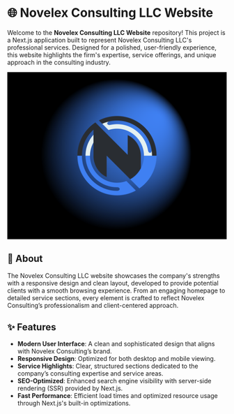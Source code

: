 # 🌐 Novelex Consulting LLC Website

Welcome to the **Novelex Consulting LLC Website** repository! This project is a Next.js application built to represent Novelex Consulting LLC's professional services. Designed for a polished, user-friendly experience, this website highlights the firm's expertise, service offerings, and unique approach in the consulting industry.

![Logo](./docs/novelex.png "Logo")

<!-- ![Logo](./docs/demo-1.png "Logo") -->

## 📖 About

The Novelex Consulting LLC website showcases the company's strengths with a responsive design and clean layout, developed to provide potential clients with a smooth browsing experience. From an engaging homepage to detailed service sections, every element is crafted to reflect Novelex Consulting’s professionalism and client-centered approach.

## ✨ Features

- **Modern User Interface**: A clean and sophisticated design that aligns with Novelex Consulting’s brand.
- **Responsive Design**: Optimized for both desktop and mobile viewing.
- **Service Highlights**: Clear, structured sections dedicated to the company’s consulting expertise and service areas.
- **SEO-Optimized**: Enhanced search engine visibility with server-side rendering (SSR) provided by Next.js.
- **Fast Performance**: Efficient load times and optimized resource usage through Next.js's built-in optimizations.
